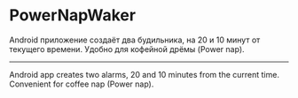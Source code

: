 # PowerNapWaker

Android приложение создаёт два будильника, на 20 и 10 минут от текущего времени.
Удобно для кофейной дрёмы (Power nap).

----------------------------------------------------------------

Android app creates two alarms, 20 and 10 minutes from the current time.
Convenient for coffee nap (Power nap).
